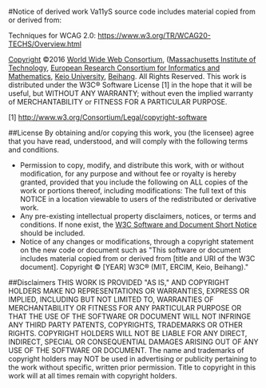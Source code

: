 #Notice of derived work
Va11yS source code includes material copied from or derived from: 

Techniques for WCAG 2.0: https://www.w3.org/TR/WCAG20-TECHS/Overview.html

[Copyright](https://www.w3.org/Consortium/Legal/2002/ipr-notice-20021231) ©2016 [World Wide Web Consortium](https://www.w3.org/), ([Massachusetts Institute of Technology](http://www.csail.mit.edu/), [European Research Consortium for Informatics and Mathematics](http://www.ercim.eu/), [Keio University](https://www.keio.ac.jp/en/), [Beihang](http://ev.buaa.edu.cn/). All Rights Reserved. This work is distributed under the W3C® Software License [1] in the hope that it will be useful, but WITHOUT ANY WARRANTY; without even the implied warranty of MERCHANTABILITY or FITNESS FOR A PARTICULAR PURPOSE.

[1] http://www.w3.org/Consortium/Legal/copyright-software

##License
By obtaining and/or copying this work, you (the licensee) agree that you have read, understood, and will comply with the following terms and conditions.
* Permission to copy, modify, and distribute this work, with or without modification, for any purpose and without fee or royalty is hereby granted, provided that you include the following on ALL copies of the work or portions thereof, including modifications:
The full text of this NOTICE in a location viewable to users of the redistributed or derivative work.
* Any pre-existing intellectual property disclaimers, notices, or terms and conditions. If none exist, the [W3C Software and Document Short Notice](https://www.w3.org/Consortium/Legal/2015/copyright-software-short-notice.html) should be included.
* Notice of any changes or modifications, through a copyright statement on the new code or document such as "This software or document includes material copied from or derived from [title and URI of the W3C document]. Copyright © [YEAR] W3C® (MIT, ERCIM, Keio, Beihang)."

##Disclaimers
THIS WORK IS PROVIDED "AS IS," AND COPYRIGHT HOLDERS MAKE NO REPRESENTATIONS OR WARRANTIES, EXPRESS OR IMPLIED, INCLUDING BUT NOT LIMITED TO, WARRANTIES OF MERCHANTABILITY OR FITNESS FOR ANY PARTICULAR PURPOSE OR THAT THE USE OF THE SOFTWARE OR DOCUMENT WILL NOT INFRINGE ANY THIRD PARTY PATENTS, COPYRIGHTS, TRADEMARKS OR OTHER RIGHTS.
COPYRIGHT HOLDERS WILL NOT BE LIABLE FOR ANY DIRECT, INDIRECT, SPECIAL OR CONSEQUENTIAL DAMAGES ARISING OUT OF ANY USE OF THE SOFTWARE OR DOCUMENT.
The name and trademarks of copyright holders may NOT be used in advertising or publicity pertaining to the work without specific, written prior permission. Title to copyright in this work will at all times remain with copyright holders.
